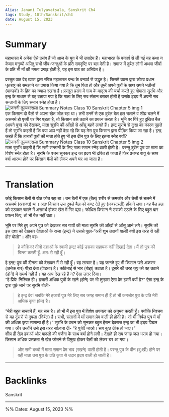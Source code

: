 ```yaml
---
Alias: Janani Tulyavatsala, Sanskrit Ch4
tags: Study, 10th/Sanskrit/ch4
date: August 15, 2023
---
```

# Summary
महाभारत में अनेक ऐसे प्रसंग हैं जो आज के युग में भी उपादेय हैं। महाभारत के वनपर्व से ली गई यह कथा न केवल मनुष्यों अपितु सभी जीव-जन्तुओं के प्रति समदृष्टि पर बल देती है। समाज में दुर्बल लोगों अथवा जीवों के प्रति भी माँ की ममता प्रगाढ़ होती है, यह इस पाठ का अभिप्रेत है।

प्रस्तुत पाठ वेद व्यास द्वारा रचित महाभारत ग्रन्थ के वनपर्व से उद्धृत है। जिसमें व्यास द्वारा कौरव प्रधान धृतराष्ट्र को समझाने का प्रयास किया गया है कि तुम पिता हो और तुम्हें अपने पुत्रों के साथ अपने भतीजों (पाण्डवों) के हित का ख्याल रखना है। प्रस्तुत प्रसंग में गाय के मातृत्व की चर्चा करते हुए गोमाता सुरभि और इन्द्र के माध्यम से यह बताया गया है कि माता के लिए सब संतान बराबर होती है उसके हृदय में अपनी सब सन्तानों के लिए समान स्नेह होता है।  
![जननी तुल्यवत्सला Summary Notes Class 10 Sanskrit Chapter 5 img 1](https://www.learninsta.com/wp-content/uploads/2021/04/%E0%A4%9C%E0%A4%A8%E0%A4%A8%E0%A5%80-%E0%A4%A4%E0%A5%81%E0%A4%B2%E0%A5%8D%E0%A4%AF%E0%A4%B5%E0%A4%A4%E0%A5%8D%E0%A4%B8%E0%A4%B2%E0%A4%BE-Summary-Notes-Class-10-Sanskrit-Chapter-5-img-1.png)  
एक किसान दो बैलों से अपना खेत जोत रहा था। तभी उनमें से एक दुर्बल बैल हल चलाने व शीघ्र चलने में असमर्थ हो पृथ्वी पर गिर पड़ता है, तो किसान उसे उठाने का प्रयत्न करता है। भूमि पर गिरे हुए दुखित बैल (अपने पुत्र) को देखकर, माता सुरभि की आँखों से आँसू बहने लगते हैं। इन्द्र सुरभि से दुःख का कारण पूछते हैं तो सुरभि कहती है कि क्या आप नहीं देख रहे कि यह मेरा पुत्र किसान द्वारा पीड़ित किया जा रहा है। इन्द्र कहते हैं कि हजारों पुत्रों की माता होते हुए भी इस दीन पुत्र के लिए इतना स्नेह क्यों?  
![जननी तुल्यवत्सला Summary Notes Class 10 Sanskrit Chapter 5 img 2](https://www.learninsta.com/wp-content/uploads/2021/04/%E0%A4%9C%E0%A4%A8%E0%A4%A8%E0%A5%80-%E0%A4%A4%E0%A5%81%E0%A4%B2%E0%A5%8D%E0%A4%AF%E0%A4%B5%E0%A4%A4%E0%A5%8D%E0%A4%B8%E0%A4%B2%E0%A4%BE-Summary-Notes-Class-10-Sanskrit-Chapter-5-img-2.png)  
माता सुरभि कहती है कि सभी सन्तानों के लिए माता समान स्नेह वाली होती है। परन्तु दुर्बल पुत्र पर माता का विशेष स्नेह होता है। सुरभि के वचन सुनकर इन्द्र का हृदय भी द्रवित हो जाता है फिर प्रचण्ड वायु के साथ वर्षा आरम्भ होने पर किसान बैलों को लेकर अपने घर आ जाता है।

---
# Translation
कोई किसान बैलों से खेत जोत रहा था। उन बैलों में एक (बैल) शरीर से कमज़ोर और तेज़ी से चलने में असमर्थ (अशक्त) था। अतः किसान उस दुबले बैल को कष्ट देते हुए (ज़बरदस्ती) हाँकने लगा। वह बैल हल को उठाकर चलने में असमर्थ होकर खेत में गिर पड़ा। क्रोधित किसान ने उसको उठाने के लिए बहुत बार प्रयत्न किए, तो भी बैल नहीं उठा।

भूमि पर गिरे हुए अपने पुत्र को देखकर सब गायों की माता सुरभि की आँखों से आँसू आने लगे। सुरभि की इस दशा को देखकर देवताओं के राजा (इन्द्र) ने उससे पूछा-“अरी शुभ लक्षणों वाली! क्यों इस तरह रो रही हो? बोलो”। और वह-

> हे कौशिक! तीनों दशाओं के स्वामी इन्द्र! कोई उसका सहायक नहीं दिखाई देता। मैं तो पुत्र की चिन्ता करती हूँ. अतः रो रही हूँ।

हे इन्द्र! पुत्र की दीनता को देखकर मैं रो रही हूँ। वह लाचार है। यह जानते हुए भी किसान उसे अकसर (अनेक बार) पीड़ा देता (पीटता) है। कठिनाई से भार (बोझ) उठाता है। दूसरे की तरह जुए को वह उठाने (ढोने) में समर्थ नहीं है। यह आप देख रहे हैं न? ऐसा उत्तर दिया।  
“हे प्रिये! निश्चित ही। हजारों अधिक पुत्रों के रहने (होने) पर भी तुम्हारा ऐसा प्रेम इसमें क्यों है?” ऐसा इन्द्र के द्वारा पूछे जाने पर सुरभि बोली-

> हे इन्द्र देव! जबकि मेरे हजारों पुत्र मेरे लिए सब जगह समान ही हैं तो भी कमजोर पुत्र के प्रति मेरी अधिक कृपा (प्रेम) है।

“मेरी बहुत सन्तानें हैं, यह सच है। तो भी मैं इस पुत्र में विशेष अपनत्व को अनुभव करती हूँ। क्योंकि निश्चय से यह दूसरों से दुबला (निर्बल) है। सभी, संतानों में माँ समान प्रेम वाली ही होती है। तो भी निर्बल पुत्र में माँ की अधिक कृपा सामान्य ही है।” सुरभि के वचन को सुनकर बहुत हैरान देवराज इन्द्र का भी हृदय पिघल गया। और उन्होंने उसे इस तरह सांत्वना दी- “हे पुत्री! जाओ। सब कुछ ठीक हो जाए।”  
शीघ्र ही तेज़ हवाओं और बादलों की गर्जना के साथ वर्षा होने लगी। देखते ही सब जगह जल भराव हो गया। किसान अधिक प्रसन्नता से खेत जोतने से विमुख होकर बैलों को लेकर घर आ गया।

> और सभी बच्चों में माता समान प्रेम भाव (रखने) वाली होती है। परन्तु पुत्र के दीन (दु:खी) होने पर वही माता उस पुत्र के प्रति कृपा से उदार हृदय वाली हो जाती है।


---
# Backlinks
Sanskrit

---

%%
Dates: August 15, 2023
%%